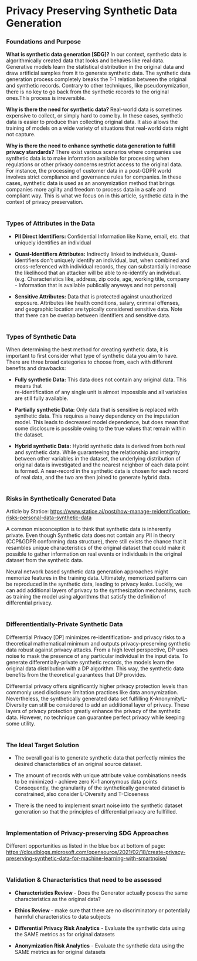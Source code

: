 # Privacy Preserving Synthetic Data Generation 

### Foundations and Purpose

<strong>What is synthetic data generation [SDG]? </strong> In our context, synthetic data is algorithmically created data that looks and behaves like real data. Generative models learn the statistical distribution in the original data and draw artificial samples from it to generate synthetic data. The synthetic data generation process completely breaks the 1-1 relation between the original and synthetic records. Contrary to other techniques, like pseudonymization, there is no key to go back from the synthetic records to the original ones.This process is irreversible.

<strong>Why is there the need for synthetic data?  </strong>Real-world data is sometimes expensive to collect, or simply hard to come by. In these cases, synthetic data is easier to produce than collecting original data. It also allows the training of models on a wide variety of situations that real-world data might not capture. 

<strong>Why is there the need to enhance synthetic data generation to fulfill privacy standards? </strong>There exist various scenarios where companies use synthetic data is to make information available for processing when regulations or other privacy concerns restrict access to the original data. For instance, the processing of customer data in a post-GDPR world involves strict compliance and governance rules for companies. In these cases, synthetic data is used as an anonymization method that brings companies more agility and freedom to process data in a safe and compliant way. This is what we focus on in this article, synthetic data in the context of privacy preservation.<br/><br/>


### Types of Attributes in the Data

- <strong>PII Direct Identifiers:</strong> Confidential Information like Name, email, etc. that uniquely identifies an individual<br/>

- <strong>Quasi-Identifiers Attributes:</strong> Indirectly linked to individuals, Quasi-identifiers don't uniquely identify an individual, but, when combined and cross-referenced with individual records, they can substantially increase the likelihood that an attacker will be able to re-identify an individual. (e.g. Characteristics like, address, zip code, age, working title, company - Information that is available publically anyways and not personal)<br/>

- <strong>Sensitive Attributes:</strong> Data that is protected against unauthorized exposure. Attributes like health conditions, salary, criminal offenses,<br/> and geographic location are typically considered sensitive data. Note that there can be overlap between identifiers and sensitive data.<br/><br/>


### Types of Synthetic Data  

When determining the best method for creating synthetic data, it is important to first consider what type of synthetic data you aim to have. <br/>There are three broad categories to choose from, each with different benefits and drawbacks:

- <strong>Fully synthetic Data:</strong> This data does not contain any original data. This means that<br/> re-identification of any single unit is almost impossible and all variables are still fully available.<br/>

- <strong>Partially synthetic Data:</strong>
Only data that is sensitive is replaced with synthetic data. This requires a heavy dependency on the imputation model. This leads to decreased model dependence, but does mean that some disclosure is possible owing to the true values that remain within the dataset.<br/>

- <strong>Hybrid synthetic Data:</strong> Hybrid synthetic data is derived from both real and synthetic data. While guaranteeing the relationship and integrity between other variables in the dataset, the underlying distribution of original data is investigated and the nearest neighbor of each data point is formed. A near-record in the synthetic data is chosen for each record of real data, and the two are then joined to generate hybrid data.<br/><br/>


### Risks in Synthetically Generated Data

Article by Statice: https://www.statice.ai/post/how-manage-reidentification-risks-personal-data-synthetic-data

A common misconception is to think that synthetic data is inherently private. Even though Synthetic data does not contain any PII in theory (CCP&GDPR conforming data structure), there still exists the chance that it resambles unique characteristics of the original dataset that could make it possible to gather information on real events or individuals in the original dataset from the synthetic data. 

Neural network based synthetic data generation approaches might memorize features in the training data. Ultimately, memorized patterns can be reproduced in the synthetic data, leading to privacy leaks. Luckily, we can add additional layers of privacy to the synthesization mechanisms, such as training the model using algorithms that satisfy the definition of differential privacy.<br/><br/>


### Differentientially-Private Synthetic Data 

Differential Privacy [DP] minimizes re-identification- and privacy risks to a theoretical mathematical minimum and outputs privacy-preserving synthetic data robust against privacy attacks. From a high level perspective, DP uses noise to mask the presence of any particular individual in the input data. To generate differentially-private synthetic records, the models learn the original data distribution with a DP algorithm. This way, the synthetic data benefits from the theoretical guarantees that DP provides.

Differential privacy offers significantly higher privacy protection levels than commonly used disclosure limitation practices like data anonymization. Nevertheless, the synthetically generated data set fulfilling K-Anonymity/L-Diversity can still be considered to add an additional layer of privacy. These layers of privacy protection greatly enhance the privacy of the synthetic data. However, no technique can guarantee perfect privacy while keeping some utility. <br/><br/>


### The Ideal Target Solution 

- The overall goal is to generate synthetic data that perfectly mimics the desired characteristics of an original source dataset.<br/>

- The amount of records with unique attribute value combinations needs to be minimized - achieve zero K=1 anonymous data points<br/>Consequently, the granularity of the synthetically generated dataset is constrained, also consider L-Diversity and T-Closeness<br/>

- There is the need to implement smart noise into the synthetic dataset generation so that the principles of differential privacy are fullfilled.<br/><br/>


### Implementation of Privacy-preserving SDG Approaches

Different opportunities as listed in the blue box at bottom of page:<br/>
https://cloudblogs.microsoft.com/opensource/2021/02/18/create-privacy-preserving-synthetic-data-for-machine-learning-with-smartnoise/<br/><br/>


### Validation & Characteristics that need to be assessed 
- <strong>Characteristics Review </strong> - Does the Generator actually posess the same characteristics as the original data?
- <strong>Ethics Review </strong> - make sure that there are no discriminatory or potentially harmful characteristics to data subjects


- <strong>Differential Privacy Risk Analytics</strong> - Evaluate the synthetic data using the SAME metrics as for original datasets 
- <strong>Anonymization Risk Analytics</strong> - Evaluate the synthetic data using the SAME metrics as for original datasets<br/><br/>
